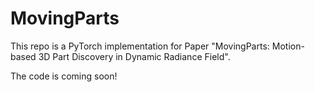 # MovingParts
This repo is a PyTorch implementation for Paper "MovingParts: Motion-based 3D Part Discovery in Dynamic Radiance Field".

The code is coming soon!
